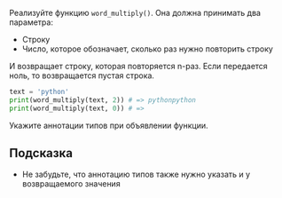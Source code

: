 Реализуйте функцию `word_multiply()`. Она должна принимать два параметра:

* Строку
* Число, которое обозначает, сколько раз нужно повторить строку

И возвращает строку, которая повторяется n-раз. Если передается ноль, то возвращается пустая строка.

```python
text = 'python'
print(word_multiply(text, 2)) # => pythonpython
print(word_multiply(text, 0)) # =>
```

Укажите аннотации типов при объявлении функции.

## Подсказка

* Не забудьте, что аннотацию типов также нужно указать и у возвращаемого значения
